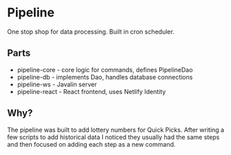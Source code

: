 # Pipeline
One stop shop for data processing. Built in cron scheduler.

## Parts
- pipeline-core - core logic for commands, defines PipelineDao
- pipeline-db - implements Dao, handles database connections
- pipeline-ws - Javalin server
- pipeline-react - React frontend, uses Netlify Identity

## Why?
The pipeline was built to add lottery numbers for Quick Picks. After writing a few scripts to add historical data I
noticed they usually had the same steps and then focused on adding each step as a new command.
